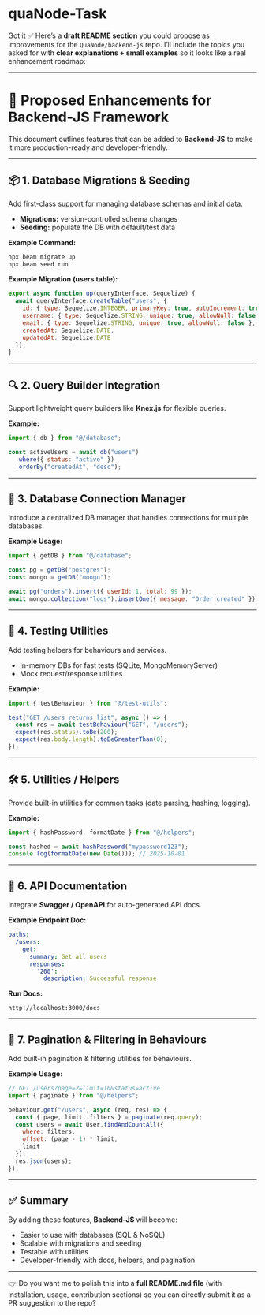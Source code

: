 # quaNode-Task
Got it ✅
Here’s a **draft README section** you could propose as improvements for the `QuaNode/backend-js` repo. I’ll include the topics you asked for with **clear explanations + small examples** so it looks like a real enhancement roadmap:

---

# 🚀 Proposed Enhancements for Backend-JS Framework

This document outlines features that can be added to **Backend-JS** to make it more production-ready and developer-friendly.

---

## 📦 1. Database Migrations & Seeding

Add first-class support for managing database schemas and initial data.

* **Migrations:** version-controlled schema changes
* **Seeding:** populate the DB with default/test data

**Example Command:**

```bash
npx beam migrate up
npx beam seed run
```

**Example Migration (users table):**

```js
export async function up(queryInterface, Sequelize) {
  await queryInterface.createTable("users", {
    id: { type: Sequelize.INTEGER, primaryKey: true, autoIncrement: true },
    username: { type: Sequelize.STRING, unique: true, allowNull: false },
    email: { type: Sequelize.STRING, unique: true, allowNull: false },
    createdAt: Sequelize.DATE,
    updatedAt: Sequelize.DATE
  });
}
```

---

## 🔍 2. Query Builder Integration

Support lightweight query builders like **Knex.js** for flexible queries.

**Example:**

```js
import { db } from "@/database";

const activeUsers = await db("users")
  .where({ status: "active" })
  .orderBy("createdAt", "desc");
```

---

## 🔗 3. Database Connection Manager

Introduce a centralized DB manager that handles connections for multiple databases.

**Example Usage:**

```js
import { getDB } from "@/database";

const pg = getDB("postgres");
const mongo = getDB("mongo");

await pg("orders").insert({ userId: 1, total: 99 });
await mongo.collection("logs").insertOne({ message: "Order created" });
```

---

## 🧪 4. Testing Utilities

Add testing helpers for behaviours and services.

* In-memory DBs for fast tests (SQLite, MongoMemoryServer)
* Mock request/response utilities

**Example:**

```js
import { testBehaviour } from "@/test-utils";

test("GET /users returns list", async () => {
  const res = await testBehaviour("GET", "/users");
  expect(res.status).toBe(200);
  expect(res.body.length).toBeGreaterThan(0);
});
```

---

## 🛠 5. Utilities / Helpers

Provide built-in utilities for common tasks (date parsing, hashing, logging).

**Example:**

```js
import { hashPassword, formatDate } from "@/helpers";

const hashed = await hashPassword("mypassword123");
console.log(formatDate(new Date())); // 2025-10-01
```

---

## 📖 6. API Documentation

Integrate **Swagger / OpenAPI** for auto-generated API docs.

**Example Endpoint Doc:**

```yaml
paths:
  /users:
    get:
      summary: Get all users
      responses:
        '200':
          description: Successful response
```

**Run Docs:**

```
http://localhost:3000/docs
```

---

## 📑 7. Pagination & Filtering in Behaviours

Add built-in pagination & filtering utilities for behaviours.

**Example Usage:**

```js
// GET /users?page=2&limit=10&status=active
import { paginate } from "@/helpers";

behaviour.get("/users", async (req, res) => {
  const { page, limit, filters } = paginate(req.query);
  const users = await User.findAndCountAll({ 
    where: filters,
    offset: (page - 1) * limit,
    limit 
  });
  res.json(users);
});
```

---

## ✅ Summary

By adding these features, **Backend-JS** will become:

* Easier to use with databases (SQL & NoSQL)
* Scalable with migrations and seeding
* Testable with utilities
* Developer-friendly with docs, helpers, and pagination

---

👉 Do you want me to polish this into a **full README.md file** (with installation, usage, contribution sections) so you can directly submit it as a PR suggestion to the repo?
